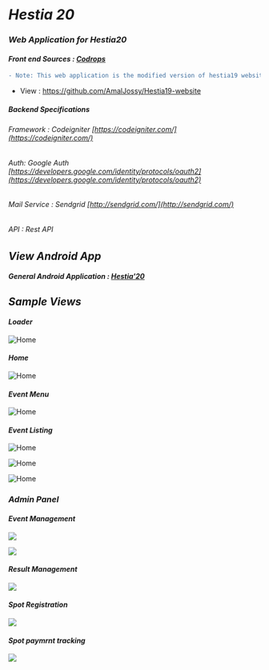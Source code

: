 # ___Hestia 20___

###  ___Web Application for Hestia20___

#### _Front end Sources : [Codrops](https://tympanus.net/codrops/)_

```diff
- Note: This web application is the modified version of hestia19 website (Backend).
```
- View : https://github.com/AmalJossy/Hestia19-website


##### _Backend Specifications_
###### _Framework : Codeigniter [https://codeigniter.com/](https://codeigniter.com/)_
###### _Auth: Google Auth [https://developers.google.com/identity/protocols/oauth2](https://developers.google.com/identity/protocols/oauth2)_
###### _Mail Service : Sendgrid [http://sendgrid.com/](http://sendgrid.com/)_
###### _API : Rest API_

## ___View Android App___
#### _General Android Application : [Hestia'20](https://play.google.com/store/apps/details?id=live.hestia.app)_


## ___Sample Views___

#### _Loader_

![Home](https://raw.githubusercontent.com/AkmarNafi/Hestia-frontend/master/git_img/1.png)

#### _Home_
![Home](https://raw.githubusercontent.com/AkmarNafi/Hestia-frontend/master/git_img/2.png)

#### _Event Menu_

![Home](https://raw.githubusercontent.com/AkmarNafi/Hestia-frontend/master/git_img/3.png)

#### _Event Listing_

![Home](https://raw.githubusercontent.com/AkmarNafi/Hestia-frontend/master/git_img/4.png)

![Home](https://raw.githubusercontent.com/AkmarNafi/Hestia-frontend/master/git_img/5.png)

![Home](https://raw.githubusercontent.com/AkmarNafi/Hestia-frontend/master/git_img/6.png)

### ___Admin Panel___

#### _Event Management_
![](https://raw.githubusercontent.com/rafi0486/hestia2020/master/git-img/1.png)

![](https://raw.githubusercontent.com/rafi0486/hestia2020/master/git-img/3.png)

#### _Result Management_
![](https://raw.githubusercontent.com/rafi0486/hestia2020/master/git-img/2.png)

#### _Spot Registration_

![](https://raw.githubusercontent.com/rafi0486/hestia2020/master/git-img/4.png)

#### _Spot paymrnt tracking_
![](https://raw.githubusercontent.com/rafi0486/hestia2020/master/git-img/5.png)



